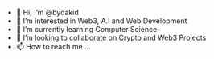 - 👋 Hi, I’m @bydakid
- 👀 I’m interested in Web3, A.I and Web Development
- 🌱 I’m currently learning Computer Science
- 💞️ I’m looking to collaborate on Crypto and Web3 Projects
- 📫 How to reach me ...

<!---
bydakid/bydakid is a ✨ special ✨ repository because its `README.md` (this file) appears on your GitHub profile.
You can click the Preview link to take a look at your changes.
--->
